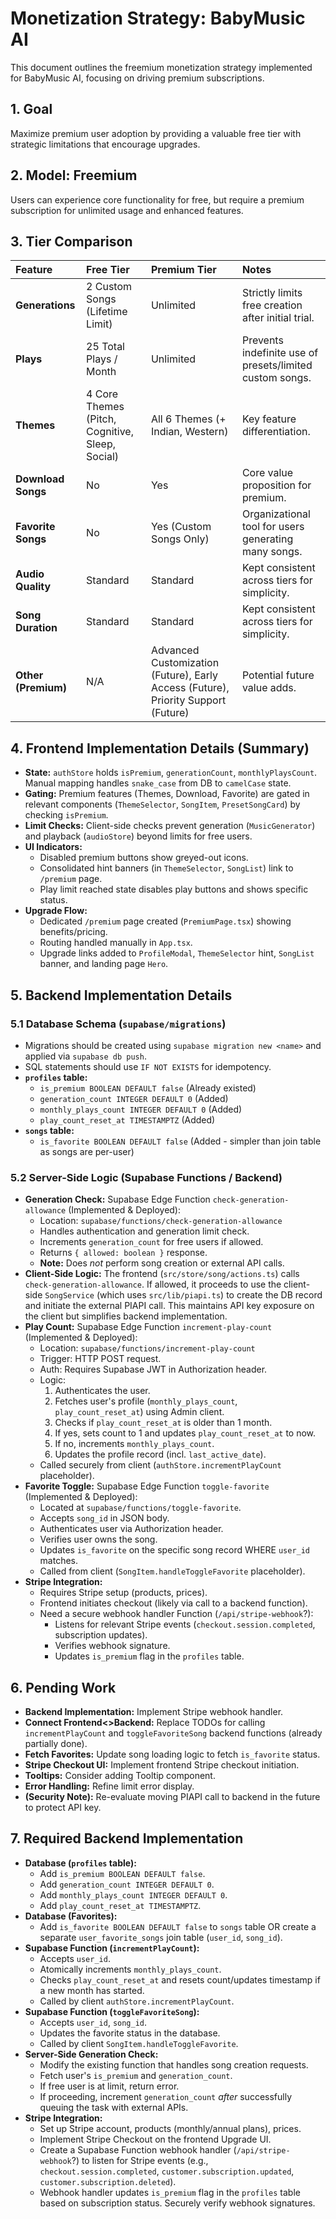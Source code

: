 # Monetization Strategy: BabyMusic AI

This document outlines the freemium monetization strategy implemented for BabyMusic AI, focusing on driving premium subscriptions.

## 1. Goal

Maximize premium user adoption by providing a valuable free tier with strategic limitations that encourage upgrades.

## 2. Model: Freemium

Users can experience core functionality for free, but require a premium subscription for unlimited usage and enhanced features.

## 3. Tier Comparison

| Feature             | Free Tier                                     | Premium Tier                       | Notes                                                                 |
| :------------------ | :-------------------------------------------- | :--------------------------------- | :-------------------------------------------------------------------- |
| **Generations**     | 2 Custom Songs (Lifetime Limit)               | Unlimited                          | Strictly limits free creation after initial trial.                    |
| **Plays**           | 25 Total Plays / Month                        | Unlimited                          | Prevents indefinite use of presets/limited custom songs.              |
| **Themes**          | 4 Core Themes (Pitch, Cognitive, Sleep, Social) | All 6 Themes (+ Indian, Western) | Key feature differentiation.                                          |
| **Download Songs**  | No                                            | Yes                                | Core value proposition for premium.                                   |
| **Favorite Songs**  | No                                            | Yes (Custom Songs Only)            | Organizational tool for users generating many songs.                  |
| **Audio Quality**   | Standard                                      | Standard                           | Kept consistent across tiers for simplicity.                          |
| **Song Duration**   | Standard                                      | Standard                           | Kept consistent across tiers for simplicity.                          |
| **Other (Premium)** | N/A                                           | Advanced Customization (Future), Early Access (Future), Priority Support (Future) | Potential future value adds.                                           |

## 4. Frontend Implementation Details (Summary)

-   **State:** `authStore` holds `isPremium`, `generationCount`, `monthlyPlaysCount`. Manual mapping handles `snake_case` from DB to `camelCase` state.
-   **Gating:** Premium features (Themes, Download, Favorite) are gated in relevant components (`ThemeSelector`, `SongItem`, `PresetSongCard`) by checking `isPremium`.
-   **Limit Checks:** Client-side checks prevent generation (`MusicGenerator`) and playback (`audioStore`) beyond limits for free users.
-   **UI Indicators:**
    -   Disabled premium buttons show greyed-out icons.
    -   Consolidated hint banners (in `ThemeSelector`, `SongList`) link to `/premium` page.
    -   Play limit reached state disables play buttons and shows specific status.
-   **Upgrade Flow:**
    -   Dedicated `/premium` page created (`PremiumPage.tsx`) showing benefits/pricing.
    -   Routing handled manually in `App.tsx`.
    -   Upgrade links added to `ProfileModal`, `ThemeSelector` hint, `SongList` banner, and landing page `Hero`.

## 5. Backend Implementation Details

### 5.1 Database Schema (`supabase/migrations`)

-   Migrations should be created using `supabase migration new <name>` and applied via `supabase db push`.
-   SQL statements should use `IF NOT EXISTS` for idempotency.
-   **`profiles` table:**
    -   `is_premium BOOLEAN DEFAULT false` (Already existed)
    -   `generation_count INTEGER DEFAULT 0` (Added)
    -   `monthly_plays_count INTEGER DEFAULT 0` (Added)
    -   `play_count_reset_at TIMESTAMPTZ` (Added)
-   **`songs` table:**
    -   `is_favorite BOOLEAN DEFAULT false` (Added - simpler than join table as songs are per-user)

### 5.2 Server-Side Logic (Supabase Functions / Backend)

-   **Generation Check:** Supabase Edge Function `check-generation-allowance` (Implemented & Deployed):
    -   Location: `supabase/functions/check-generation-allowance`
    -   Handles authentication and generation limit check.
    -   Increments `generation_count` for free users if allowed.
    -   Returns `{ allowed: boolean }` response.
    -   **Note:** Does *not* perform song creation or external API calls.
-   **Client-Side Logic:** The frontend (`src/store/song/actions.ts`) calls `check-generation-allowance`. If allowed, it proceeds to use the client-side `SongService` (which uses `src/lib/piapi.ts`) to create the DB record and initiate the external PIAPI call. This maintains API key exposure on the client but simplifies backend implementation.
-   **Play Count:** Supabase Edge Function `increment-play-count` (Implemented & Deployed):
    -   Location: `supabase/functions/increment-play-count`
    -   Trigger: HTTP POST request.
    -   Auth: Requires Supabase JWT in Authorization header.
    -   Logic:
        1. Authenticates the user.
        2. Fetches user's profile (`monthly_plays_count`, `play_count_reset_at`) using Admin client.
        3. Checks if `play_count_reset_at` is older than 1 month.
        4. If yes, sets count to 1 and updates `play_count_reset_at` to now.
        5. If no, increments `monthly_plays_count`.
        6. Updates the profile record (incl. `last_active_date`).
    -   Called securely from client (`authStore.incrementPlayCount` placeholder).
-   **Favorite Toggle:** Supabase Edge Function `toggle-favorite` (Implemented & Deployed):
    -   Located at `supabase/functions/toggle-favorite`.
    -   Accepts `song_id` in JSON body.
    -   Authenticates user via Authorization header.
    -   Verifies user owns the song.
    -   Updates `is_favorite` on the specific song record WHERE `user_id` matches.
    -   Called from client (`SongItem.handleToggleFavorite` placeholder).
-   **Stripe Integration:**
    -   Requires Stripe setup (products, prices).
    -   Frontend initiates checkout (likely via call to a backend function).
    -   Need a secure webhook handler Function (`/api/stripe-webhook`?):
        -   Listens for relevant Stripe events (`checkout.session.completed`, subscription updates).
        -   Verifies webhook signature.
        -   Updates `is_premium` flag in the `profiles` table.

## 6. Pending Work

-   **Backend Implementation:** Implement Stripe webhook handler.
-   **Connect Frontend<>Backend:** Replace TODOs for calling `incrementPlayCount` and `toggleFavoriteSong` backend functions (already partially done).
-   **Fetch Favorites:** Update song loading logic to fetch `is_favorite` status.
-   **Stripe Checkout UI:** Implement frontend Stripe checkout initiation.
-   **Tooltips:** Consider adding Tooltip component.
-   **Error Handling:** Refine limit error display.
-   **(Security Note):** Re-evaluate moving PIAPI call to backend in the future to protect API key.

## 7. Required Backend Implementation

-   **Database (`profiles` table):**
    -   Add `is_premium BOOLEAN DEFAULT false`.
    -   Add `generation_count INTEGER DEFAULT 0`.
    -   Add `monthly_plays_count INTEGER DEFAULT 0`.
    -   Add `play_count_reset_at TIMESTAMPTZ`.
-   **Database (Favorites):**
    -   Add `is_favorite BOOLEAN DEFAULT false` to `songs` table OR create a separate `user_favorite_songs` join table (`user_id`, `song_id`).
-   **Supabase Function (`incrementPlayCount`):**
    -   Accepts `user_id`.
    -   Atomically increments `monthly_plays_count`.
    -   Checks `play_count_reset_at` and resets count/updates timestamp if a new month has started.
    -   Called by client `authStore.incrementPlayCount`.
-   **Supabase Function (`toggleFavoriteSong`):**
    -   Accepts `user_id`, `song_id`.
    -   Updates the favorite status in the database.
    -   Called by client `SongItem.handleToggleFavorite`.
-   **Server-Side Generation Check:**
    -   Modify the existing function that handles song creation requests.
    -   Fetch user's `is_premium` and `generation_count`.
    -   If free user is at limit, return error.
    -   If proceeding, increment `generation_count` *after* successfully queuing the task with external APIs.
-   **Stripe Integration:**
    -   Set up Stripe account, products (monthly/annual plans), prices.
    -   Implement Stripe Checkout on the frontend Upgrade UI.
    -   Create a Supabase Function webhook handler (`/api/stripe-webhook`?) to listen for Stripe events (e.g., `checkout.session.completed`, `customer.subscription.updated`, `customer.subscription.deleted`).
    -   Webhook handler updates `is_premium` flag in the `profiles` table based on subscription status. Securely verify webhook signatures. 